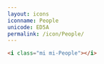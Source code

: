 ```yaml
---
layout: icons
iconname: People
unicode: ED5A
permalink: /icon/People/
---
```


``` html
<i class="mi mi-People"></i>
```
